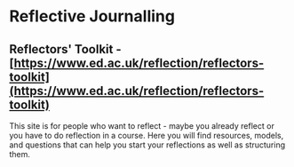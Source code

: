# Reflective Journalling

## Reflectors' Toolkit -[https://www.ed.ac.uk/reflection/reflectors-toolkit](https://www.ed.ac.uk/reflection/reflectors-toolkit)

This site is for people who want to reflect - maybe you already reflect or you have to do reflection in a course. Here you will find resources, models, and questions that can help you start your reflections as well as structuring them.

